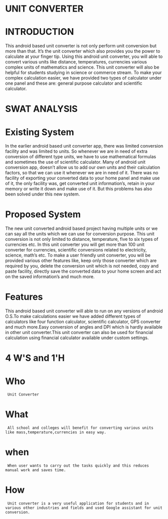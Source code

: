 # UNIT CONVERTER
 # INTRODUCTION
 This android based unit converter is not only perform unit conversion but more than that. It’s the unit converter which also provides you the power to calculate at your finger tip. Using this android unit converter, you will able to convert various units like distance, temperatures, currencies various complex units of mathematics and science. This unit converter will also be helpful for students studying in science or commerce stream. To make your complex calculation easier, we have provided two types of calculator under one panel and these are: general purpose calculator and scientific calculator.
 # SWAT ANALYSIS
 # Existing System
 In the earlier android based unit converter app, there was limited conversion facility and was limited to units. So whenever we are in need of extra conversion of different type units, we have to use mathematical formulas and sometimes the use of scientific calculator. Many of android unit conversion app, doesn’t allow us to add our own units and their calculation factors, so that we can use it whenever we are in need of it. There was no facility of exporting your converted data to your home panel and make use of it, the only facility was, get converted unit information’s, retain in your memory or write it down and make use of it. But this problems has also been solved under this new system.
 # Proposed System 
 The new unit converted android based project having multiple units or we can say all the units which we can use for conversion purpose. This unit conversion is not only limited to distance, temperature, five to six types of currencies etc. In this unit converter you will get more than 100 unit converter for currencies, scientific conversions related to electricity, science, math’s etc. To make a user friendly unit converter, you will be provided various other features like, keep only those converter which are required by you, delete the conversion unit which is not needed, copy and paste facility, directly save the converted data to your home screen and act on the saved information’s and much more.
# Features
This android based unit converter will able to run on any versions of android O.S.To make calculations easier we have added different types of calculators like four function calculator, scientific calculator, GPS converter and much more.Easy conversion of angles and DPI which is hardly available in other unit converter.This unit converter can also be used for financial calculation using financial calculator available under custom settings. 
 # 4 W'S and 1'H
  # Who
     Unit Converter
  # What
     All school and colleges will benefit for converting various units like mass,temperature,currencies in easy way.
  # when 
     When user wants to carry out the tasks quickly and this reduces manual work and saves time.
  # How 
     Unit converter is a very useful application for students and in various other industries and fields and used Google assistant for unit conversion. 
    

